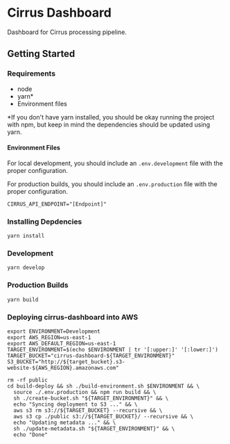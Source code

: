 # Cirrus Dashboard

Dashboard for Cirrus processing pipeline.

## Getting Started

### Requirements
* node
* yarn*
* Environment files

*If you don't have yarn installed, you should be okay running the project with npm, but keep in mind the dependencies should be updated using yarn.

#### Environment Files
For local development, you should include an `.env.development` file with the proper configuration.

For production builds, you should include an `.env.production` file with the proper configuration.

```
CIRRUS_API_ENDPOINT="[Endpoint]"
```

### Installing Depdencies
```
yarn install
```

### Development
```
yarn develop
```

### Production Builds
```
yarn build
```

### Deploying cirrus-dashboard into AWS
```
export ENVIRONMENT=Development
export AWS_REGION=us-east-1
export AWS_DEFAULT_REGION=us-east-1
TARGET_ENVIRONMENT=$(echo $ENVIRONMENT | tr '[:upper:]' '[:lower:]')
TARGET_BUCKET="cirrus-dashboard-${TARGET_ENVIRONMENT}"
S3_BUCKET="http://${target_bucket}.s3-website-${AWS_REGION}.amazonaws.com"

rm -rf public
cd build-deploy && sh ./build-environment.sh $ENVIRONMENT && \
  source ./.env.production && npm run build && \
  sh ./create-bucket.sh "${TARGET_ENVIRONMENT}" && \
  echo "Syncing deployment to S3 ..." && \
  aws s3 rm s3://${TARGET_BUCKET} --recursive && \
  aws s3 cp ./public s3://${TARGET_BUCKET}/ --recursive && \
  echo "Updating metadata ..." && \
  sh ./update-metadata.sh "${TARGET_ENVIRONMENT}" && \
  echo "Done"
```
